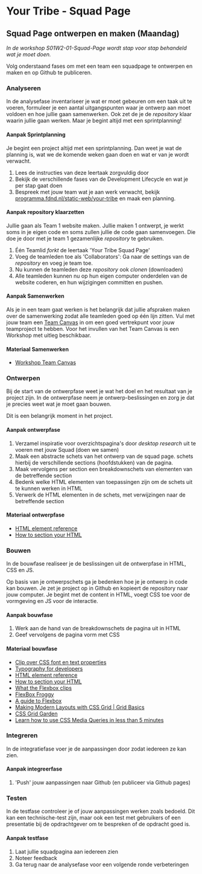 # Your Tribe - Squad Page

## Squad Page ontwerpen en maken (Maandag)

_In de workshop S01W2-01-Squad-Page wordt stap voor stap behandeld wat je moet doen._

Volg onderstaand fases om met een team een squadpage te ontwerpen en maken en op Github te publiceren.


### Analyseren

In de analysefase inventariseer je wat er moet gebeuren om een taak uit te voeren,  formuleer je een aantal uitgangspunten waar je ontwerp aan moet voldoen en hoe jullie gaan samenwerken. Ook zet de je de _repository_ klaar waarin jullie gaan werken. Maar je begint altijd met een sprintplanning! 

#### Aanpak Sprintplanning

Je begint een project altijd met een sprintplanning. Dan weet je wat de planning is, wat we de komende weken gaan doen en wat er van je wordt verwacht. 

1. Lees de instructies van deze leertaak zorgvuldig door 
2. Bekijk de verschillende fases van de Development Lifecycle en wat je per stap gaat doen
3. Bespreek met jouw team wat je aan werk verwacht, bekijk [programma.fdnd.nl/static-web/your-tribe](https://programma.fdnd.nl/static-web/your-tribe) en maak een planning. 


#### Aanpak repository klaarzetten

Jullie gaan als Team 1 website maken. Jullie maken 1 ontwerpt, je werkt soms in je eigen code en soms zullen jullie de code gaan samenvoegen. Die doe je door met je team 1 gezamenlijke _repository_ te gebruiken. 

1. Één Teamlid _forkt_ de leertaak 'Your Tribe Squad Page'
2. Voeg de teamleden toe als 'Collaborators': Ga naar de settings van de _repository_ en voeg je team toe.
3. Nu kunnen de teamleden deze _repository_ ook _clonen_ (downloaden)
5. Alle teamleden kunnen nu op hun eigen computer onderdelen van de website coderen, en hun wijzigingen committen en pushen.


#### Aanpak Samenwerken

Als je in een team gaat werken is het belangrijk dat jullie afspraken maken over de samenwerking zodat alle teamleden goed op één lijn zitten. 
Vul met jouw team een [Team Canvas](https://theteamcanvas.com/) in om een goed vertrekpunt voor jouw teamproject te hebben. Voor het invullen van het Team Canvas is een Workshop met uitleg beschikbaar. 

#### Materiaal Samenwerken

- [Workshop Team Canvas](team-canvas.md)






### Ontwerpen

Bij de start van de ontwerpfase weet je wat het doel en het resultaat van je project zijn. In de ontwerpfase neem je ontwerp-beslissingen en zorg je dat je precies weet wat je moet gaan bouwen.  

Dit is een belangrijk moment in het project.

<!-- Voor veel opdrachtgevers geldt dat ze nu pas duidelijk krijgen hoe het resultaat eruit zal zien. En dat is een moment waarop veel opdrachtgevers veel duidelijker kunnen aangeven wat ze wel en niet willen. 
-->
  

#### Aanpak ontwerpfase

1. Verzamel inspiratie voor overzichtspagina's door _desktop research_ uit te voeren met jouw Squad (doen we samen)
2. Maak een abstracte schets van het ontwerp van de squad page. schets hierbij de verschillende sections (hoofdstukken) van de pagina.
3. Maak vervolgens per section een breakdownschets van elementen van de betreffende section
4. Bedenk welke HTML elementen van toepassingen zijn om de schets uit te kunnen werken in HTML
5. Verwerk de HTML elementen in de schets, met verwijzingen naar de betreffende section
 

#### Materiaal ontwerpfase
 
- [HTML element reference](https://developer.mozilla.org/en-US/docs/Web/HTML/Element)
- [How to section your HTML](https://css-tricks.com/how-to-section-your-html/)



### Bouwen

In de bouwfase realiseer je de beslissingen uit de ontwerpfase in HTML, CSS en JS.

Op basis van je ontwerpschets ga je bedenken hoe je je ontwerp in code kan bouwen. Je zet je project op in Github en kopieert de repository naar jouw computer. Je begint met de content in HTML, voegt CSS toe voor de vormgeving en JS voor de interactie.

#### Aanpak bouwfase

<!--
Project setup met een team?
[Mastering Issues](https://guides.github.com/features/issues/)
Samenwerken in GH?
-->

1. Werk aan de hand van de breakdownschets de pagina uit in HTML
2. Geef vervolgens de pagina vorm met CSS

#### Materiaal bouwfase

- [Clip over CSS font en text properties](https://www.youtube.com/watch?v=RNakAX3rVVw)
- [Typography for developers](https://css-tricks.com/typography-for-developers/)
- [HTML element reference](https://developer.mozilla.org/en-US/docs/Web/HTML/Element)
- [How to section your HTML](https://css-tricks.com/how-to-section-your-html/)
- [What the Flexbox clips](https://flexbox.io/)
- [FlexBox Froggy](https://flexbox.io/)
- [A guide to Flexbox](https://css-tricks.com/snippets/css/a-guide-to-flexbox/)
- [Making Modern Layouts with CSS Grid | Grid Basics](https://youtu.be/br-0i3U1VCA)
- [CSS Grid Garden](https://cssgridgarden.com/)
- [Learn how to use CSS Media Queries in less than 5 minutes](https://youtu.be/2KL-z9A56SQ)

### Integreren

In de integratiefase voer je de aanpassingen door zodat iedereen ze kan zien.

#### Aanpak integreerfase

1. 'Push' jouw aanpassingen naar Github (en publiceer via Github pages) 


### Testen

In de testfase controleer je of jouw aanpassingen werken zoals bedoeld. Dit kan een technische-test zijn, maar ook een test met gebruikers of een presentatie bij de opdrachtgever om te bespreken of de opdracht goed is.

#### Aanpak testfase

1. Laat jullie squadpagina aan iedereen zien
2. Noteer feedback
3. Ga terug naar de analysefase voor een volgende ronde verbeteringen

   
